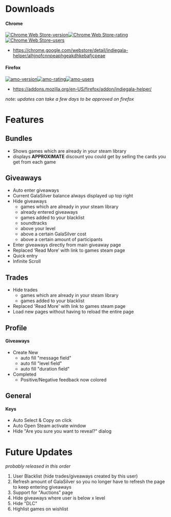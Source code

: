 

# Downloads
#### Chrome
[![Chrome Web Store-version](https://img.shields.io/chrome-web-store/v/alhjnofcnnpeaphgeakdhkebafjcpeae.svg?style=flat-square)![Chrome Web Store-rating](https://img.shields.io/chrome-web-store/rating/alhjnofcnnpeaphgeakdhkebafjcpeae.svg?style=flat-square)![Chrome Web Store-users](https://img.shields.io/chrome-web-store/d/alhjnofcnnpeaphgeakdhkebafjcpeae.svg?style=flat-square&label=users)](https://chrome.google.com/webstore/detail/indiegala-helper/alhjnofcnnpeaphgeakdhkebafjcpeae)
- https://chrome.google.com/webstore/detail/indiegala-helper/alhjnofcnnpeaphgeakdhkebafjcpeae

#### Firefox
[![amo-version](https://img.shields.io/amo/v/Indiegala-Helper.svg?style=flat-square)![amo-rating](https://img.shields.io/amo/rating/Indiegala-Helper.svg?style=flat-square)![amo-users](https://img.shields.io/amo/users/Indiegala-Helper.svg?style=flat-square)](https://addons.mozilla.org/en-US/firefox/addon/indiegala-helper/)
- https://addons.mozilla.org/en-US/firefox/addon/indiegala-helper/

_note: updates can take a few days to be approved on firefox_

# Features
## Bundles
- Shows games which are already in your steam library
- displays **APPROXIMATE** discount you could get by selling the cards you get from each game

## Giveaways
- Auto enter giveaways
- Current GalaSilver balance always displayed up top right
- Hide giveaways
  - games which are already in your steam library
  - already entered giveaways
  - games added to your blacklist
  - soundtracks
  - above your level
  - above a certain GalaSilver cost
  - above a certain amount of participants
- Enter giveaways directly from main giveaway page
- Replaced ‘Read More’ with link to games steam page
- Quick entry
- Infinite Scroll

## Trades
- Hide trades
  - games which are already in your steam library
  - games added to your blacklist
- Replaced 'Read More' with link to games steam page
- Load new pages without having to reload the entire page

## Profile
#### Giveaways
- Create New
  - auto fill "message field"
  - auto fill "level field"
  - auto fill "duration field"
- Completed
  - Positive/Negative feedback now colored

## General
#### Keys
- Auto Select & Copy on click
- Auto Open Steam activate window
- Hide "Are you sure you want to reveal?" dialog

# Future Updates
_probably released in this order_
1. User Blacklist (hide trades/giveaways created by this user)
1. Refresh amount of GalaSilver so you no longer have to refresh the page to keep entering giveaways
1. Support for "Auctions" page
1. Hide giveaways where user is below x level
1. Hide "DLC"
1. Highlist games on wishlist
